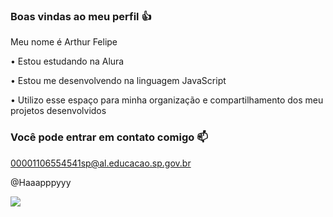 ### Boas vindas ao meu perfil 👍
Meu nome é Arthur Felipe

  • Estou estudando na Alura

  • Estou me desenvolvendo na linguagem JavaScript

  • Utilizo esse espaço para minha organização e compartilhamento dos meu projetos desenvolvidos

### Você pode entrar em contato comigo 📫

00001106554541sp@al.educacao.sp.gov.br

@Haaapppyyy

![](https://media.tenor.com/5NNbKFdAm6wAAAAi/emoji-smiley.gif)

